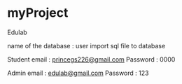 # myProject
Edulab

name of the database : user
import sql file to database


Student email : princegs226@gmail.com
Password : 0000

Admin email : edulab@gmail.com
Password : 123

